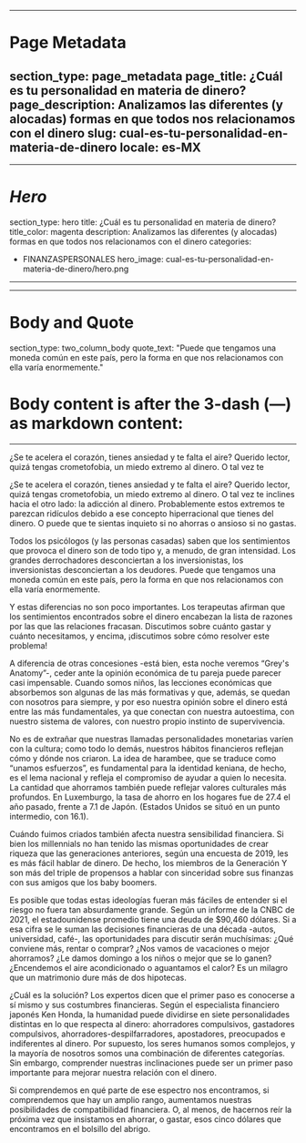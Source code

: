 [//]: # (>>>>>>>>>>>>>>>>>>>>>>>>>>>>> SECTION START - PAGE METADATA WILL BE ALWAYS FIRST SO NEVER EVER MOVE THIS!!!!!!!)

---
# Page Metadata
section_type: page_metadata
page_title: ¿Cuál es tu personalidad en materia de dinero?
page_description: Analizamos las diferentes (y alocadas) formas en que todos nos relacionamos con el dinero
slug: cual-es-tu-personalidad-en-materia-de-dinero
locale: es-MX
---
[//]: # (<<<<<<<<<<<<<<<<<<<<<<<<<<<<<SECTION END)


[//]: # (>>>>>>>>>>>>>>>>>>>>>>>>>>>>> SECTION START)

---
# *Hero*
section_type: hero
title: ¿Cuál es tu personalidad en materia de dinero?
title_color: magenta
description: Analizamos las diferentes (y alocadas) formas en que todos nos relacionamos con el dinero
categories:
- FINANZASPERSONALES 
hero_image: cual-es-tu-personalidad-en-materia-de-dinero/hero.png
---
[//]: # (<<<<<<<<<<<<<<<<<<<<<<<<<<<<<SECTION END)


[//]: # (>>>>>>>>>>>>>>>>>>>>>>>>>>>>> SECTION START)

---
# Body and Quote
section_type: two_column_body
quote_text:  "Puede que tengamos una moneda común en este país, pero la forma en que nos relacionamos con ella varía enormemente."

# Body content is after the 3-dash (—) as markdown content:
---
¿Se te acelera el corazón, tienes ansiedad y te falta el aire? Querido lector, quizá tengas crometofobia, un miedo extremo al dinero. O tal vez te

¿Se te acelera el corazón, tienes ansiedad y te falta el aire? Querido lector, quizá tengas crometofobia, un miedo extremo al dinero. O tal vez te inclines hacia el otro lado: la adicción al dinero. Probablemente estos extremos te parezcan ridículos debido a ese concepto hiperracional que tienes del dinero. O puede que te sientas inquieto si no ahorras o ansioso si no gastas.

Todos los psicólogos (y las personas casadas) saben que los sentimientos que provoca el dinero son de todo tipo y, a menudo, de gran intensidad. Los grandes derrochadores desconciertan a los inversionistas, los inversionistas desconciertan a los deudores. Puede que tengamos una moneda común en este país, pero la forma en que nos relacionamos con ella varía enormemente.

Y estas diferencias no son poco importantes. Los terapeutas afirman que los sentimientos encontrados sobre el dinero encabezan la lista de razones por las que las relaciones fracasan. Discutimos sobre cuánto gastar y cuánto necesitamos, y encima, ¡discutimos sobre cómo resolver este problema!

A diferencia de otras concesiones -está bien, esta noche veremos “Grey's Anatomy”-, ceder ante la opinión económica de tu pareja puede parecer casi impensable. Cuando somos niños, las lecciones económicas que absorbemos son algunas de las más formativas y que, además, se quedan con nosotros para siempre, y por eso nuestra opinión sobre el dinero está entre las más fundamentales, ya que conectan con nuestra autoestima, con nuestro sistema de valores, con nuestro propio instinto de supervivencia.

No es de extrañar que nuestras llamadas personalidades monetarias varíen con la cultura; como todo lo demás, nuestros hábitos financieros reflejan cómo y dónde nos criaron. La idea de harambee, que se traduce como “unamos esfuerzos”, es fundamental para la identidad keniana, de hecho, es el lema nacional y refleja el compromiso de ayudar a quien lo necesita. La cantidad que ahorramos también puede reflejar valores culturales más profundos. En Luxemburgo, la tasa de ahorro en los hogares fue de 27.4 el año pasado, frente a 7.1 de Japón. (Estados Unidos se situó en un punto intermedio, con 16.1).

Cuándo fuimos criados también afecta nuestra sensibilidad financiera. Si bien los millennials no han tenido las mismas oportunidades de crear riqueza que las generaciones anteriores, según una encuesta de 2019, les es más fácil hablar de dinero. De hecho, los miembros de la Generación Y son más del triple de propensos a hablar con sinceridad sobre sus finanzas con sus amigos que los baby boomers.

Es posible que todas estas ideologías fueran más fáciles de entender si el riesgo no fuera tan absurdamente grande. Según un informe de la CNBC de 2021, el estadounidense promedio tiene una deuda de $90,460 dólares. Si a esa cifra se le suman las decisiones financieras de una década -autos, universidad, café-, las oportunidades para discutir serán muchísimas: ¿Qué conviene más, rentar o comprar? ¿Nos vamos de vacaciones o mejor ahorramos? ¿Le damos domingo a los niños o mejor que se lo ganen? ¿Encendemos el aire acondicionado o aguantamos el calor? Es un milagro que un matrimonio dure más de dos hipotecas.

¿Cuál es la solución? Los expertos dicen que el primer paso es conocerse a sí mismo y sus costumbres financieras. Según el especialista financiero japonés Ken Honda, la humanidad puede dividirse en siete personalidades distintas en lo que respecta al dinero: ahorradores compulsivos, gastadores compulsivos, ahorradores-despilfarradores, apostadores, preocupados e indiferentes al dinero. Por supuesto, los seres humanos somos complejos, y la mayoría de nosotros somos una combinación de diferentes categorías. Sin embargo, comprender nuestras inclinaciones puede ser un primer paso importante para mejorar nuestra relación con el dinero.

Si comprendemos en qué parte de ese espectro nos encontramos, si comprendemos que hay un amplio rango, aumentamos nuestras posibilidades de compatibilidad financiera. O, al menos, de hacernos reír la próxima vez que insistamos en ahorrar, o gastar, esos cinco dólares que encontramos en el bolsillo del abrigo.


[//]: # (<<<<<<<<<<<<<<<<<<<<<<<<<<<<<SECTION END)
